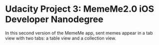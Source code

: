 # Udacity Project 3: MemeMe2.0 iOS Developer Nanodegree

In this second version of the MemeMe app, sent memes appear in a tab view with two tabs: a table view and a collection view.
